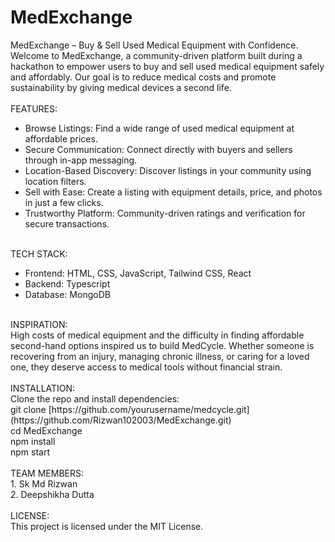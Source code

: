 # MedExchange
MedExchange – Buy & Sell Used Medical Equipment with Confidence. <br />
Welcome to MedExchange, a community-driven platform built during a hackathon to empower users to buy and sell used medical equipment safely and affordably. Our goal is to reduce medical costs and promote sustainability by giving medical devices a second life.
<br />
<br />
FEATURES:
* Browse Listings: Find a wide range of used medical equipment at affordable prices.
* Secure Communication: Connect directly with buyers and sellers through in-app messaging.
* Location-Based Discovery: Discover listings in your community using location filters.
* Sell with Ease: Create a listing with equipment details, price, and photos in just a few clicks.
* Trustworthy Platform: Community-driven ratings and verification for secure transactions.
<br />
TECH STACK:

* Frontend: HTML, CSS, JavaScript, Tailwind CSS, React <br />
* Backend: Typescript <br />
* Database: MongoDB <br />
<br />
INSPIRATION:<br />
High costs of medical equipment and the difficulty in finding affordable second-hand options inspired us to build MedCycle. Whether someone is recovering from an injury, managing chronic illness, or caring for a loved one, they deserve access to medical tools without financial strain.
<br />
<br />
INSTALLATION:<br />
Clone the repo and install dependencies:<br />
git clone [https://github.com/yourusername/medcycle.git](https://github.com/Rizwan102003/MedExchange.git)<br />
cd MedExchange<br />
npm install<br />
npm start
<br />
<br />
TEAM MEMBERS:<br />
1. Sk Md Rizwan<br />
2. Deepshikha Dutta
<br />
<br />
LICENSE:<br />
This project is licensed under the MIT License.
